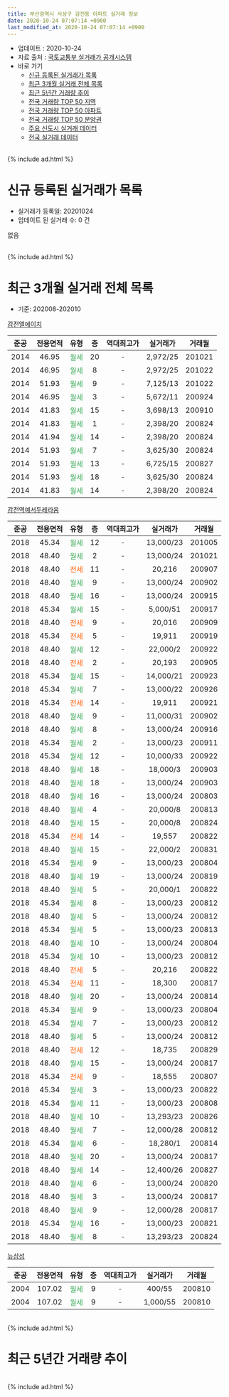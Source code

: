 ```yaml
---
title: 부산광역시 사상구 감전동 아파트 실거래 정보
date: 2020-10-24 07:07:14 +0900
last_modified_at: 2020-10-24 07:07:14 +0900
---
```


* 업데이트 : 2020-10-24
* 자료 출처 : [국토교통부 실거래가 공개시스템](http://rt.molit.go.kr)
* 바로 가기
    * [신규 등록된 실거래가 목록](#신규-등록된-실거래가-목록)
    * [최근 3개월 실거래 전체 목록](#최근-3개월-실거래-전체-목록)
    * [최근 5년간 거래량 추이](#최근-5년간-거래량-추이)
    * [전국 거래량 TOP 50 지역](https://inasie.github.io/apt-trade-info/최근-3개월-전국에서-가장-거래가-많이-발생한-지역)
    * [전국 거래량 TOP 50 아파트](https://inasie.github.io/apt-trade-info/최근-3개월-전국에서-가장-거래가-많이-발생한-아파트)
    * [전국 거래량 TOP 50 분양권](https://inasie.github.io/apt-trade-info/최근-3개월-전국에서-가장-거래가-많이-발생한-분양권)
    * [주요 신도시 실거래 데이터](https://inasie.github.io/apt-trade-info/주요-신도시)
    * [전국 실거래 데이터](https://inasie.github.io/apt-trade-info/전국)
<br>
{% include ad.html %}
<br>

# 신규 등록된 실거래가 목록
* 실거래가 등록일: 20201024
* 업데이트 된 실거래 수: 0 건

없음

<br>
{% include ad.html %}
<br>

# 최근 3개월 실거래 전체 목록
* 기준: 202008-202010


[감전엘에이치](https://search.naver.com/search.naver?query=%EB%B6%80%EC%82%B0%EA%B4%91%EC%97%AD%EC%8B%9C+%EC%82%AC%EC%83%81%EA%B5%AC+%EA%B0%90%EC%A0%84%EB%8F%99+%EA%B0%90%EC%A0%84%EC%97%98%EC%97%90%EC%9D%B4%EC%B9%98)

|준공|전용면적|유형|층|역대최고가|실거래가|거래월|
|:---:|:---:|:---:|:---:|:---:|:---:|:---:|
|2014|46.95|<span style="color:#34a853">월세</span>|20|<span style="color:#444444">-</span>|2,972/25|201021|
|2014|46.95|<span style="color:#34a853">월세</span>|8|<span style="color:#444444">-</span>|2,972/25|201022|
|2014|51.93|<span style="color:#34a853">월세</span>|9|<span style="color:#444444">-</span>|7,125/13|201022|
|2014|46.95|<span style="color:#34a853">월세</span>|3|<span style="color:#444444">-</span>|5,672/11|200924|
|2014|41.83|<span style="color:#34a853">월세</span>|15|<span style="color:#444444">-</span>|3,698/13|200910|
|2014|41.83|<span style="color:#34a853">월세</span>|1|<span style="color:#444444">-</span>|2,398/20|200824|
|2014|41.94|<span style="color:#34a853">월세</span>|14|<span style="color:#444444">-</span>|2,398/20|200824|
|2014|51.93|<span style="color:#34a853">월세</span>|7|<span style="color:#444444">-</span>|3,625/30|200824|
|2014|51.93|<span style="color:#34a853">월세</span>|13|<span style="color:#444444">-</span>|6,725/15|200827|
|2014|51.93|<span style="color:#34a853">월세</span>|18|<span style="color:#444444">-</span>|3,625/30|200824|
|2014|41.83|<span style="color:#34a853">월세</span>|14|<span style="color:#444444">-</span>|2,398/20|200824|

[감전역예서두레라움](https://search.naver.com/search.naver?query=%EB%B6%80%EC%82%B0%EA%B4%91%EC%97%AD%EC%8B%9C+%EC%82%AC%EC%83%81%EA%B5%AC+%EA%B0%90%EC%A0%84%EB%8F%99+%EA%B0%90%EC%A0%84%EC%97%AD%EC%98%88%EC%84%9C%EB%91%90%EB%A0%88%EB%9D%BC%EC%9B%80)

|준공|전용면적|유형|층|역대최고가|실거래가|거래월|
|:---:|:---:|:---:|:---:|:---:|:---:|:---:|
|2018|45.34|<span style="color:#34a853">월세</span>|12|<span style="color:#444444">-</span>|13,000/23|201005|
|2018|48.40|<span style="color:#34a853">월세</span>|2|<span style="color:#444444">-</span>|13,000/24|201021|
|2018|48.40|<span style="color:#ff5a00">전세</span>|11|<span style="color:#444444">-</span>|20,216|200907|
|2018|48.40|<span style="color:#34a853">월세</span>|9|<span style="color:#444444">-</span>|13,000/24|200902|
|2018|48.40|<span style="color:#34a853">월세</span>|16|<span style="color:#444444">-</span>|13,000/24|200915|
|2018|45.34|<span style="color:#34a853">월세</span>|15|<span style="color:#444444">-</span>|5,000/51|200917|
|2018|48.40|<span style="color:#ff5a00">전세</span>|9|<span style="color:#444444">-</span>|20,016|200909|
|2018|45.34|<span style="color:#ff5a00">전세</span>|5|<span style="color:#444444">-</span>|19,911|200919|
|2018|48.40|<span style="color:#34a853">월세</span>|12|<span style="color:#444444">-</span>|22,000/2|200922|
|2018|48.40|<span style="color:#ff5a00">전세</span>|2|<span style="color:#444444">-</span>|20,193|200905|
|2018|45.34|<span style="color:#34a853">월세</span>|15|<span style="color:#444444">-</span>|14,000/21|200923|
|2018|45.34|<span style="color:#34a853">월세</span>|7|<span style="color:#444444">-</span>|13,000/22|200926|
|2018|45.34|<span style="color:#ff5a00">전세</span>|14|<span style="color:#444444">-</span>|19,911|200921|
|2018|48.40|<span style="color:#34a853">월세</span>|9|<span style="color:#444444">-</span>|11,000/31|200902|
|2018|48.40|<span style="color:#34a853">월세</span>|8|<span style="color:#444444">-</span>|13,000/24|200916|
|2018|45.34|<span style="color:#34a853">월세</span>|2|<span style="color:#444444">-</span>|13,000/23|200911|
|2018|45.34|<span style="color:#34a853">월세</span>|12|<span style="color:#444444">-</span>|10,000/33|200922|
|2018|48.40|<span style="color:#34a853">월세</span>|18|<span style="color:#444444">-</span>|18,000/3|200903|
|2018|48.40|<span style="color:#34a853">월세</span>|18|<span style="color:#444444">-</span>|13,000/24|200903|
|2018|48.40|<span style="color:#34a853">월세</span>|16|<span style="color:#444444">-</span>|13,000/24|200803|
|2018|48.40|<span style="color:#34a853">월세</span>|4|<span style="color:#444444">-</span>|20,000/8|200813|
|2018|48.40|<span style="color:#34a853">월세</span>|15|<span style="color:#444444">-</span>|20,000/8|200824|
|2018|45.34|<span style="color:#ff5a00">전세</span>|14|<span style="color:#444444">-</span>|19,557|200822|
|2018|48.40|<span style="color:#34a853">월세</span>|15|<span style="color:#444444">-</span>|22,000/2|200831|
|2018|45.34|<span style="color:#34a853">월세</span>|9|<span style="color:#444444">-</span>|13,000/23|200804|
|2018|48.40|<span style="color:#34a853">월세</span>|19|<span style="color:#444444">-</span>|13,000/24|200819|
|2018|48.40|<span style="color:#34a853">월세</span>|5|<span style="color:#444444">-</span>|20,000/1|200822|
|2018|45.34|<span style="color:#34a853">월세</span>|8|<span style="color:#444444">-</span>|13,000/23|200812|
|2018|48.40|<span style="color:#34a853">월세</span>|5|<span style="color:#444444">-</span>|13,000/24|200812|
|2018|45.34|<span style="color:#34a853">월세</span>|5|<span style="color:#444444">-</span>|13,000/23|200813|
|2018|48.40|<span style="color:#34a853">월세</span>|10|<span style="color:#444444">-</span>|13,000/24|200804|
|2018|45.34|<span style="color:#34a853">월세</span>|10|<span style="color:#444444">-</span>|13,000/23|200812|
|2018|48.40|<span style="color:#ff5a00">전세</span>|5|<span style="color:#444444">-</span>|20,216|200822|
|2018|45.34|<span style="color:#ff5a00">전세</span>|11|<span style="color:#444444">-</span>|18,300|200817|
|2018|48.40|<span style="color:#34a853">월세</span>|20|<span style="color:#444444">-</span>|13,000/24|200814|
|2018|45.34|<span style="color:#34a853">월세</span>|9|<span style="color:#444444">-</span>|13,000/23|200804|
|2018|45.34|<span style="color:#34a853">월세</span>|7|<span style="color:#444444">-</span>|13,000/23|200812|
|2018|48.40|<span style="color:#34a853">월세</span>|5|<span style="color:#444444">-</span>|13,000/24|200812|
|2018|48.40|<span style="color:#ff5a00">전세</span>|12|<span style="color:#444444">-</span>|18,735|200829|
|2018|48.40|<span style="color:#34a853">월세</span>|15|<span style="color:#444444">-</span>|13,000/24|200817|
|2018|45.34|<span style="color:#ff5a00">전세</span>|9|<span style="color:#444444">-</span>|18,555|200807|
|2018|45.34|<span style="color:#34a853">월세</span>|3|<span style="color:#444444">-</span>|13,000/23|200822|
|2018|45.34|<span style="color:#34a853">월세</span>|11|<span style="color:#444444">-</span>|13,000/23|200808|
|2018|48.40|<span style="color:#34a853">월세</span>|10|<span style="color:#444444">-</span>|13,293/23|200826|
|2018|48.40|<span style="color:#34a853">월세</span>|7|<span style="color:#444444">-</span>|12,000/28|200812|
|2018|45.34|<span style="color:#34a853">월세</span>|6|<span style="color:#444444">-</span>|18,280/1|200814|
|2018|48.40|<span style="color:#34a853">월세</span>|20|<span style="color:#444444">-</span>|13,000/24|200817|
|2018|48.40|<span style="color:#34a853">월세</span>|14|<span style="color:#444444">-</span>|12,400/26|200827|
|2018|48.40|<span style="color:#34a853">월세</span>|6|<span style="color:#444444">-</span>|13,000/24|200820|
|2018|48.40|<span style="color:#34a853">월세</span>|3|<span style="color:#444444">-</span>|13,000/24|200817|
|2018|48.40|<span style="color:#34a853">월세</span>|9|<span style="color:#444444">-</span>|12,000/28|200817|
|2018|45.34|<span style="color:#34a853">월세</span>|16|<span style="color:#444444">-</span>|13,000/23|200821|
|2018|48.40|<span style="color:#34a853">월세</span>|8|<span style="color:#444444">-</span>|13,293/23|200824|


<script async src="//pagead2.googlesyndication.com/pagead/js/adsbygoogle.js"></script>
<!-- 기본 -->
<ins class="adsbygoogle"
     style="display:block"
     data-ad-client="ca-pub-2446590836940007"
     data-ad-slot="1659523306"
     data-ad-format="auto"
     data-full-width-responsive="true"></ins>
<script>
(adsbygoogle = window.adsbygoogle || []).push({});
</script>


[뉴삼성](https://search.naver.com/search.naver?query=%EB%B6%80%EC%82%B0%EA%B4%91%EC%97%AD%EC%8B%9C+%EC%82%AC%EC%83%81%EA%B5%AC+%EA%B0%90%EC%A0%84%EB%8F%99+%EB%89%B4%EC%82%BC%EC%84%B1)

|준공|전용면적|유형|층|역대최고가|실거래가|거래월|
|:---:|:---:|:---:|:---:|:---:|:---:|:---:|
|2004|107.02|<span style="color:#34a853">월세</span>|9|<span style="color:#444444">-</span>|400/55|200810|
|2004|107.02|<span style="color:#34a853">월세</span>|9|<span style="color:#444444">-</span>|1,000/55|200810|


<br>
{% include ad.html %}
<br>

# 최근 5년간 거래량 추이


<div style="width:100%;">
    <canvas id="deal_progress" height="200"></canvas>
</div>

<script>
new Chart(document.getElementById("deal_progress"), {
    type: 'line',
    data: {
        labels: ['201510','201511','201512','201601','201602','201603','201604','201605','201606','201607','201608','201609','201610','201611','201612','201701','201702','201703','201704','201705','201706','201707','201708','201709','201710','201711','201712','201801','201802','201803','201804','201805','201806','201807','201808','201809','201810','201811','201812','201901','201902','201903','201904','201905','201906','201907','201908','201909','201910','201911','201912','202001','202002','202003','202004','202005','202006','202007','202008','202009','202010'],
        datasets: [{
            label: '매매',
            pointRadius: 1,
            data: [0, 1, 0, 0, 1, 0, 1, 0, 0, 0, 0, 0, 0, 0, 0, 1, 0, 0, 0, 2, 0, 0, 0, 0, 0, 0, 1, 0, 0, 0, 0, 0, 0, 0, 0, 1, 2, 0, 0, 1, 0, 0, 0, 0, 0, 0, 1, 0, 0, 0, 0, 0, 0, 0, 0, 0, 0, 0, 0, 0, 0],
            borderColor: "rgba(255, 201, 14, 1)",
            backgroundColor: "rgba(255, 201, 14, 0.5)",
            fill: false,
            lineTension: 0
        },{
            label: '전월세',
            pointRadius: 1,
            data: [1, 0, 1, 2, 1, 0, 1, 0, 0, 2, 1, 2, 0, 1, 68, 6, 0, 2, 0, 0, 2, 1, 0, 0, 1, 9, 3, 0, 6, 1, 0, 1, 0, 0, 6, 29, 34, 16, 51, 13, 2, 1, 12, 7, 3, 1, 3, 13, 22, 8, 7, 3, 4, 0, 6, 1, 8, 14, 42, 19, 5],
            borderColor: "rgba(0, 141, 185, 1)",
            backgroundColor: "rgba(0, 141, 185, 0.5)",
            fill: false,
            lineTension: 0
        }
        ]
    },
    options: {
        responsive: true,
        title: {
            display: false
        },
        tooltips: {
            mode: 'index',
            intersect: false
        },
        hover: {
            mode: 'nearest',
            intersect: true
        },
        scales: {
            xAxes: [{
                display: true,
                scaleLabel: {
                    display: true,
                    labelString: '년/월'
                }
            }],
            yAxes: [{
                display: true,
                ticks: {
                    suggestedMin: 0,
                },
                scaleLabel: {
                    display: true,
                    labelString: '실거래 수'
                }
            }]
        }
    }
});

</script>


<br>
{% include ad.html %}
<br>

